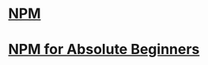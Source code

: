#  [NPM](https://nodejs.org/en)
#  [NPM for Absolute Beginners](https://www.youtube.com/watch?v=UYz-9UaUp2E)
